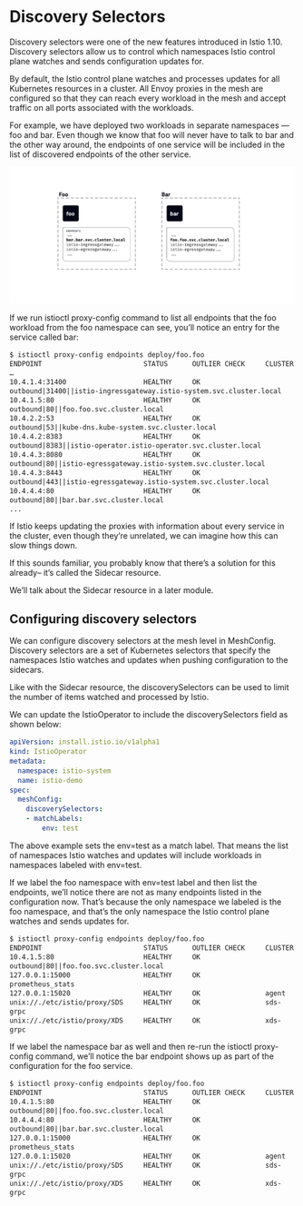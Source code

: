 # Discovery Selectors

Discovery selectors were one of the new features introduced in Istio 1.10. Discovery selectors allow us to control which namespaces Istio control plane watches and sends configuration updates for.

By default, the Istio control plane watches and processes updates for all Kubernetes resources in a cluster. All Envoy proxies in the mesh are configured so that they can reach every workload in the mesh and accept traffic on all ports associated with the workloads.

For example, we have deployed two workloads in separate namespaces — foo and bar. Even though we know that foo will never have to talk to bar and the other way around, the endpoints of one service will be included in the list of discovered endpoints of the other service.

<img src="../images/foo_and_bar.png"></img>

If we run istioctl proxy-config command to list all endpoints that the foo workload from the foo namespace can see, you’ll notice an entry for the service called bar:

```shell
$ istioctl proxy-config endpoints deploy/foo.foo
ENDPOINT                         STATUS      OUTLIER CHECK     CLUSTER
…
10.4.1.4:31400                   HEALTHY     OK                outbound|31400||istio-ingressgateway.istio-system.svc.cluster.local
10.4.1.5:80                      HEALTHY     OK                outbound|80||foo.foo.svc.cluster.local
10.4.2.2:53                      HEALTHY     OK                outbound|53||kube-dns.kube-system.svc.cluster.local
10.4.4.2:8383                    HEALTHY     OK                outbound|8383||istio-operator.istio-operator.svc.cluster.local
10.4.4.3:8080                    HEALTHY     OK                outbound|80||istio-egressgateway.istio-system.svc.cluster.local
10.4.4.3:8443                    HEALTHY     OK                outbound|443||istio-egressgateway.istio-system.svc.cluster.local
10.4.4.4:80                      HEALTHY     OK                outbound|80||bar.bar.svc.cluster.local
...
```

If Istio keeps updating the proxies with information about every service in the cluster, even though they’re unrelated, we can imagine how this can slow things down.

If this sounds familiar, you probably know that there’s a solution for this already– it’s called the Sidecar resource.

We’ll talk about the Sidecar resource in a later module.

## Configuring discovery selectors
We can configure discovery selectors at the mesh level in MeshConfig. Discovery selectors are a set of Kubernetes selectors that specify the namespaces Istio watches and updates when pushing configuration to the sidecars.

Like with the Sidecar resource, the discoverySelectors can be used to limit the number of items watched and processed by Istio.

We can update the IstioOperator to include the discoverySelectors field as shown below:

```yaml
apiVersion: install.istio.io/v1alpha1
kind: IstioOperator
metadata:
  namespace: istio-system
  name: istio-demo
spec:
  meshConfig:
    discoverySelectors:
    - matchLabels:
        env: test
```

The above example sets the env=test as a match label. That means the list of namespaces Istio watches and updates will include workloads in namespaces labeled with env=test.

If we label the foo namespace with env=test label and then list the endpoints, we’ll notice there are not as many endpoints listed in the configuration now. That’s because the only namespace we labeled is the foo namespace, and that’s the only namespace the Istio control plane watches and sends updates for.

```shell
$ istioctl proxy-config endpoints deploy/foo.foo
ENDPOINT                         STATUS      OUTLIER CHECK     CLUSTER
10.4.1.5:80                      HEALTHY     OK                outbound|80||foo.foo.svc.cluster.local
127.0.0.1:15000                  HEALTHY     OK                prometheus_stats
127.0.0.1:15020                  HEALTHY     OK                agent
unix://./etc/istio/proxy/SDS     HEALTHY     OK                sds-grpc
unix://./etc/istio/proxy/XDS     HEALTHY     OK                xds-grpc
```

If we label the namespace bar as well and then re-run the istioctl proxy-config command, we’ll notice the bar endpoint shows up as part of the configuration for the foo service.

```shell
$ istioctl proxy-config endpoints deploy/foo.foo
ENDPOINT                         STATUS      OUTLIER CHECK     CLUSTER
10.4.1.5:80                      HEALTHY     OK                outbound|80||foo.foo.svc.cluster.local
10.4.4.4:80                      HEALTHY     OK                outbound|80||bar.bar.svc.cluster.local
127.0.0.1:15000                  HEALTHY     OK                prometheus_stats
127.0.0.1:15020                  HEALTHY     OK                agent
unix://./etc/istio/proxy/SDS     HEALTHY     OK                sds-grpc
unix://./etc/istio/proxy/XDS     HEALTHY     OK                xds-grpc
```